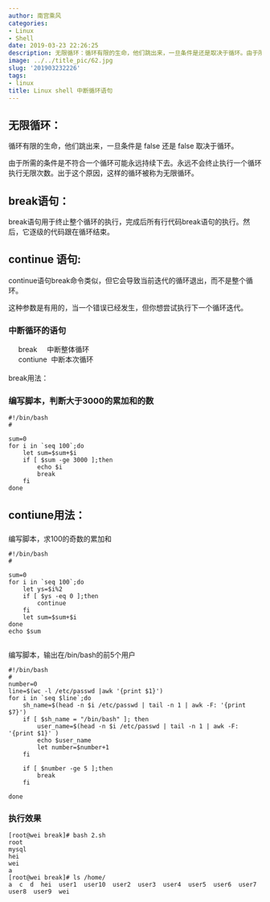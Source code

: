 ```yaml
---
author: 南宫乘风
categories:
- Linux
- Shell
date: 2019-03-23 22:26:25
description: 无限循环：循环有限的生命，他们跳出来，一旦条件是还是取决于循环。由于所需的条件是不符合一个循环可能永远持续下去。永远不会终止执行一个循环执行无限次数。出于这个原因，这样的循环被称为无限循环。语句：语句。。。。。。。
image: ../../title_pic/62.jpg
slug: '201903232226'
tags:
- linux
title: Linux shell 中断循环语句
---
```


<!--more-->

## 无限循环：

循环有限的生命，他们跳出来，一旦条件是 false 还是 false 取决于循环。

由于所需的条件是不符合一个循环可能永远持续下去。永远不会终止执行一个循环执行无限次数。出于这个原因，这样的循环被称为无限循环。

## break语句：

break语句用于终止整个循环的执行，完成后所有行代码break语句的执行。然后，它逐级的代码跟在循环结束。

## continue 语句:

continue语句break命令类似，但它会导致当前迭代的循环退出，而不是整个循环。

这种参数是有用的，当一个错误已经发生，但你想尝试执行下一个循环迭代。

### 中断循环的语句  
     break     中断整体循环  
     contiune  中断本次循环  
       
break用法：

### 编写脚本，判断大于3000的累加和的数

```
#!/bin/bash
#

sum=0
for i in `seq 100`;do
    let sum=$sum+$i
    if [ $sum -ge 3000 ];then
        echo $i
        break
    fi
done
```

## contiune用法：

###   
编写脚本，求100的奇数的累加和

```
#!/bin/bash 
#

sum=0
for i in `seq 100`;do
    let ys=$i%2
    if [ $ys -eq 0 ];then
        continue
    fi
    let sum=$sum+$i
done
echo $sum
```

##   
编写脚本，输出在/bin/bash的前5个用户

```
#!/bin/bash
#
number=0
line=$(wc -l /etc/passwd |awk '{print $1}')
for i in `seq $line`;do
    sh_name=$(head -n $i /etc/passwd | tail -n 1 | awk -F: '{print $7}')
    if [ $sh_name = "/bin/bash" ]; then
        user_name=$(head -n $i /etc/passwd | tail -n 1 | awk -F: '{print $1}' )
        echo $user_name
        let number=$number+1
    fi

    if [ $number -ge 5 ];then
        break
    fi

done
```

### 执行效果

```
[root@wei break]# bash 2.sh 
root
mysql
hei
wei
a
[root@wei break]# ls /home/
a  c  d  hei  user1  user10  user2  user3  user4  user5  user6  user7  user8  user9  wei
```